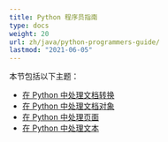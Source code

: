 ```yaml
---
title: Python 程序员指南
type: docs
weight: 20
url: zh/java/python-programmers-guide/
lastmod: "2021-06-05"
---
```


本节包括以下主题：

- [在 Python 中处理文档转换](/pdf/java/working-with-document-conversion-in-python/)
- [在 Python 中处理文档对象](/pdf/java/working-with-document-object-in-python/)
- [在 Python 中处理页面](/pdf/java/working-with-pages-in-python/)
- [在 Python 中处理文本](/pdf/java/working-with-text-in-python/)
